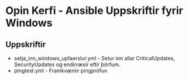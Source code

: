 # Opin Kerfi - Ansible Uppskriftir fyrir Windows

## Uppskriftir

* setja_inn_windows_upfaerslur.yml - Setur inn allar CriticalUpdates, SecurityUpdates og endirræsir eftir þörfum.
* pingtest.yml - Framkvæmir pingprófun